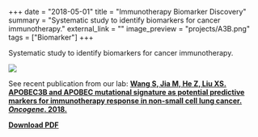 +++
date = "2018-05-01"
title = "Immunotherapy Biomarker Discovery"
summary = "Systematic study to identify biomarkers for cancer immunotherapy."
external_link = ""
image_preview = "projects/A3B.png"
tags = ["Biomarker"]
+++

Systematic study to identify biomarkers for cancer immunotherapy. 

![](/img/projects/A3B.png)

See recent publication from our lab: [**Wang S, Jia M, He Z, Liu XS. APOBEC3B and APOBEC mutational signature as potential predictive markers for immunotherapy response in non-small cell lung cancer. *Oncogene*. 2018.**](https://www.nature.com/articles/s41388-018-0245-9)

[**Download PDF**](https://www.nature.com/articles/s41388-018-0245-9.pdf)
